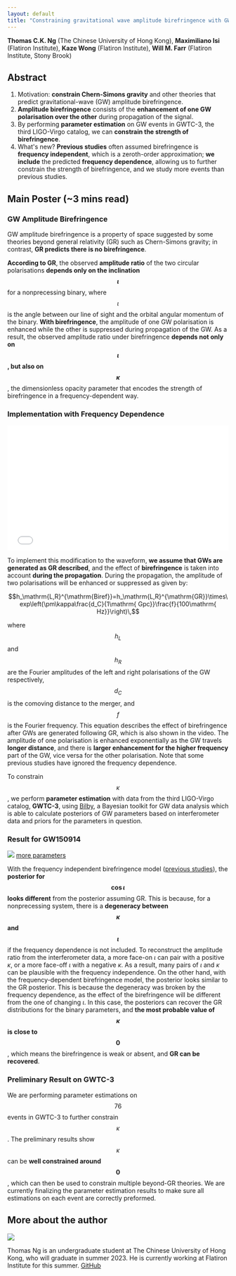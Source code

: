 ```yaml
---
layout: default
title: "Constraining gravitational wave amplitude birefringence with GWTC-3"
---
```


<script type="text/javascript" async
    src="https://cdn.mathjax.org/mathjax/latest/MathJax.js?config=TeX-MML-AM_CHTML">
</script>

**Thomas C.K. Ng** (The Chinese University of Hong Kong),
**Maximiliano Isi** (Flatiron Institute),
**Kaze Wong** (Flatiron Institute),
**Will M. Farr** (Flatiron Institute, Stony Brook)

## Abstract

1. Motivation: **constrain Chern-Simons gravity** and other theories that predict gravitational-wave (GW) amplitude birefringence.
2. **Amplitude birefringence** consists of the **enhancement of one GW polarisation over the other** during propagation of the signal.
3. By performing **parameter estimation** on GW events in GWTC-3, the third LIGO-Virgo catalog, we can **constrain the strength of birefringence**.
4. What's new? **Previous studies** often assumed birefringence is **frequency independent**, which is a zeroth-order approximation; **we include** the predicted **frequency dependence**, allowing us to further constrain the strength of birefringence, and we study more events than previous studies.

## Main Poster (~3 mins read)

### GW Amplitude Birefringence

GW amplitude birefringence is a property of space suggested by some theories beyond general relativity (GR) such as Chern-Simons gravity;
in contrast, **GR predicts there is no birefringence**.

**According to GR**, the observed **amplitude ratio** of the two circular polarisations **depends only on the inclination $$\iota$$** for a nonprecessing binary,
where $$\iota$$ is the angle between our line of sight and the orbital angular momentum of the binary.
**With birefringence**, the amplitude of one GW polarisation is enhanced while the other is suppressed during propagation of the GW.
As a result, the observed amplitude ratio under birefringence **depends not only on $$\iota$$, but also on $$\kappa$$**,
the dimensionless opacity parameter that encodes the strength of birefringence in a frequency-dependent way.

### Implementation with Frequency Dependence

<style>
.video-wrapper {
  position: relative;
  width: 100%;
  height: 0;
  padding-bottom: 56.25%;
}
.video-wrapper iframe {
  position: absolute;
  top: 0;
  left: 0;
  width: 100%;
  height: 100%;
  border: 0;
}
</style>

<div class="video-wrapper">
    <iframe src="{{site.baseurl}}/public/video/birefringence.mp4" allowfullscreen></iframe>
</div>

To implement this modification to the waveform, **we assume that GWs are generated as GR described**,
and the effect of **birefringence** is taken into account **during the propagation**.
During the propagation, the amplitude of two polarisations will be enhanced or suppressed as given by:

$$h_\mathrm{L,R}^{\mathrm{Biref}}=h_\mathrm{L,R}^{\mathrm{GR}}\times\exp\left(\pm\kappa\frac{d_C}{1\mathrm{ Gpc}}\frac{f}{100\mathrm{ Hz}}\right)\,$$

where $$h_L$$ and $$h_R$$ are the Fourier amplitudes of the left and right polarisations of the GW respectively, $$d_C$$ is the comoving distance to the merger,
and $$f$$ is the Fourier frequency. This equation describes the effect of birefringence after GWs are generated following GR,
which is also shown in the video. The amplitude of one polarisation is enhanced exponentially as the GW travels **longer distance**,
and there is **larger enhancement for the higher frequency** part of the GW, vice versa for the other polarisation.
Note that some previous studies have ignored the frequency dependence.

To constrain $$\kappa$$, we perform **parameter estimation** with data from the third LIGO-Virgo catalog,
**GWTC-3**, using <a href="https://lscsoft.docs.ligo.org/bilby/">Bilby</a>,
a Bayesian toolkit for GW data analysis which is able to calculate posteriors of GW parameters based on interferometer data
and priors for the parameters in question.

### Result for GW150914

<img src="{{site.baseurl}}/public/image/GW150914_3_parameters.png"/> 
<a href="{{site.baseurl}}/public/image/GW150914_9_parameters.png">more parameters</a>

With the frequency independent birefringence model (<a href="https://arxiv.org/abs/2101.11153">previous studies</a>),
the **posterior for $$\cos\iota$$ looks different** from the posterior assuming GR.
This is because, for a nonprecessing system, there is a **degeneracy between $$\kappa$$ and $$\iota$$** if the frequency dependence is not included.
To reconstruct the amplitude ratio from the interferometer data, a more face-on $\iota$ can pair with a positive $\kappa$,
or a more face-off $\iota$ with a negative $\kappa$. As a result, many pairs of $\iota$ and $\kappa$ can be plausible with the frequency independence.
On the other hand, with the frequency-dependent birefringence model, the posterior looks similar to the GR posterior.
This is because the degeneracy was broken by the frequency dependence, as the effect of the birefringence will be different from the one of changing $\iota$.
In this case, the posteriors can recover the GR distributions for the binary parameters,
and **the most probable value of $$\kappa$$ is close to $$0$$**, which means the birefringence is weak or absent, and **GR can be recovered**.

### Preliminary Result on GWTC-3

We are performing parameter estimations on $$76$$ events in GWTC-3 to further constrain $$\kappa$$.
The preliminary results show $$\kappa$$ can be **well constrained around $$0$$**,
which can then be used to constrain multiple beyond-GR theories.
We are currently finalizing the parameter estimation results to make sure all estimations on each event are correctly preformed.

## More about the author

<img src="{{site.baseurl}}/public/image/Thomas.jpg"/> 

Thomas Ng is an undergraduate student at The Chinese University of Hong Kong, who will graduate in summer 2023.
He is currently working at Flatiron Institute for this summer. [GitHub](https://github.com/thomasckng)
